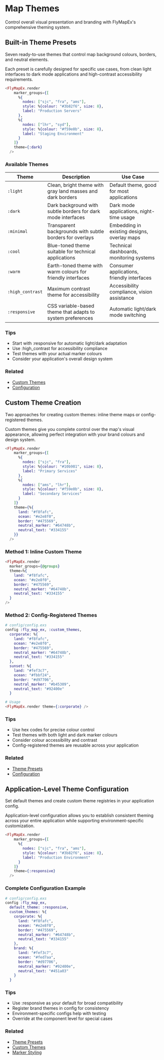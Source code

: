 # Map Themes

Control overall visual presentation and branding with FlyMapEx's comprehensive theming system.

## Built-in Theme Presets
Seven ready-to-use themes that control map background colours, borders, and neutral elements.

Each preset is carefully designed for specific use cases, from clean light interfaces to dark mode applications and high-contrast accessibility requirements.

```heex
<FlyMapEx.render
    marker_groups={[
      %{
        nodes: ["sjc", "fra", "ams"],
        style: %{colour: "#3b82f6", size: 8},
        label: "Production Servers"
      },
      %{
        nodes: ["lhr", "syd"],
        style: %{colour: "#f59e0b", size: 8},
        label: "Staging Environment"
      }
    ]}
    theme={:dark}
  />
```
### Available Themes
| Theme | Description | Use Case |
|-------|-------------|----------|
| `:light` | Clean, bright theme with gray land masses and dark borders | Default theme, good for most applications |
| `:dark` | Dark background with subtle borders for dark mode interfaces | Dark mode applications, night-time usage |
| `:minimal` | Transparent backgrounds with subtle borders for overlays | Embedding in existing designs, overlay maps |
| `:cool` | Blue-toned theme suitable for technical applications | Technical dashboards, monitoring systems |
| `:warm` | Earth-toned theme with warm colours for friendly interfaces | Consumer applications, friendly interfaces |
| `:high_contrast` | Maximum contrast theme for accessibility | Accessibility compliance, vision assistance |
| `:responsive` | CSS variable-based theme that adapts to system preferences | Automatic light/dark mode switching |
### Tips
- Start with :responsive for automatic light/dark adaptation
- Use :high_contrast for accessibility compliance
- Test themes with your actual marker colours
- Consider your application's overall design system
### Related
- [Custom Themes](#custom)
- [Configuration](#configuration)
## Custom Theme Creation
Two approaches for creating custom themes: inline theme maps or config-registered themes.

Custom themes give you complete control over the map's visual appearance, allowing perfect integration with your brand colours and design system.

```heex
<FlyMapEx.render
    marker_groups={[
      %{
        nodes: ["sjc", "fra"],
        style: %{colour: "#10b981", size: 8},
        label: "Primary Services"
      },
      %{
        nodes: ["ams", "lhr"],
        style: %{colour: "#f59e0b", size: 8},
        label: "Secondary Services"
      }
    ]}
    theme={%{
      land: "#f8fafc",
      ocean: "#e2e8f0",
      border: "#475569",
      neutral_marker: "#64748b",
      neutral_text: "#334155"
    }}
  />
```
### Method 1: Inline Custom Theme
```heex
<FlyMapEx.render
  marker_groups={@groups}
  theme=%{
    land: "#f8fafc",
    ocean: "#e2e8f0",
    border: "#475569",
    neutral_marker: "#64748b",
    neutral_text: "#334155"
  }
/>
```
### Method 2: Config-Registered Themes
```elixir
# config/config.exs
config :fly_map_ex, :custom_themes,
  corporate: %{
    land: "#f8fafc",
    ocean: "#e2e8f0",
    border: "#475569",
    neutral_marker: "#64748b",
    neutral_text: "#334155"
  },
  sunset: %{
    land: "#fef3c7",
    ocean: "#fbbf24",
    border: "#d97706",
    neutral_marker: "#b45309",
    neutral_text: "#92400e"
  }

# Usage
<FlyMapEx.render theme={:corporate} />
```
### Tips
- Use hex codes for precise colour control
- Test themes with both light and dark marker colours
- Consider colour accessibility and contrast
- Config-registered themes are reusable across your application
### Related
- [Theme Presets](#presets)
- [Configuration](#configuration)
## Application-Level Theme Configuration
Set default themes and create custom theme registries in your application config.

Application-level configuration allows you to establish consistent theming across your entire application while supporting environment-specific customization.

```heex
<FlyMapEx.render
    marker_groups={[
      %{
        nodes: ["sjc", "fra", "ams"],
        style: %{colour: "#3b82f6", size: 8},
        label: "Production Environment"
      }
    ]}
    theme={:responsive}
  />
```
### Complete Configuration Example
```elixir
# config/config.exs
config :fly_map_ex,
  default_theme: :responsive,
  custom_themes: %{
    corporate: %{
      land: "#f8fafc",
      ocean: "#e2e8f0",
      border: "#475569",
      neutral_marker: "#64748b",
      neutral_text: "#334155"
    },
    brand: %{
      land: "#fef3c7",
      ocean: "#fed7aa",
      border: "#d97706",
      neutral_marker: "#92400e",
      neutral_text: "#451a03"
    }
  }
```
### Tips
- Use :responsive as your default for broad compatibility
- Register brand themes in config for consistency
- Environment-specific configs help with testing
- Override at the component level for special cases
### Related
- [Theme Presets](#presets)
- [Custom Themes](#custom)
- [Marker Styling](marker_styling.md)